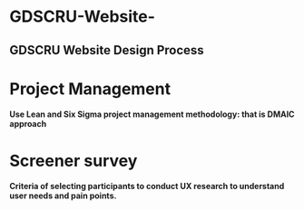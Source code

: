 # GDSCRU-Website-
## GDSCRU Website Design Process
  #    Project Management
  #### Use Lean and Six Sigma project management methodology: that is DMAIC approach
   
  #    Screener survey
  #### Criteria of selecting participants to conduct UX research to understand user needs and pain points.
